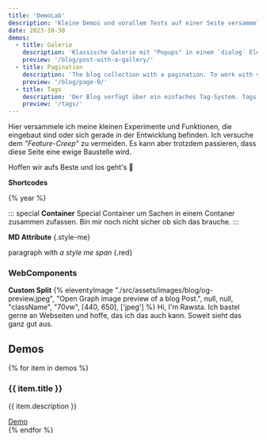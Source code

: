 ```yaml
---
title: 'DemoLab'
description: 'Kleine Demos und vorallem Tests auf einer Seite versammelt. Wenn eine Seite potentiell defekt ist, dann diese.'
date: 2023-10-30
demos:
  - title: Galerie
    description: 'Klassische Galerie mit "Popups" in einem `dialog` Element und einem Loop über die Bilder.'
    preview: '/blog/post-with-a-gallery/'
  - title: Pagination
    description: 'The blog collection with a pagination. To work with visual current page indication, :has() pseudo-class support is required.'
    preview: '/blog/page-0/'
  - title: Tags
    description: 'Der Blog verfügt über ein einfaches Tag-System. Tags stehen im Frontmatter als YAML Liste oder Array.'
    preview: '/tags/'
---
```


Hier versammele ich meine kleinen Experimente und Funktionen, die eingebaut sind oder sich gerade in der Entwicklung befinden.
Ich versuche dem _"Feature-Creep"_ zu vermeiden. Es kann aber trotzdem passieren, dass diese Seite eine ewige Baustelle wird.

Hoffen wir aufs Beste und los geht's :rocket:

**Shortcodes**

{% year %}

::: special
**Container**
Special Container um Sachen in einem Contaner zusammen zufassen.
Bin mir noch nicht sicher ob sich das brauche.
:::

**MD Attribute** {.style-me}

paragraph with *a style me span* {.red}

### WebComponents

<inline-svg aria-hidden="true" src="./src/_includes/svg/star.svg">
</inline-svg>

**Custom Split**
<custom-split>
{% eleventyImage "./src/assets/images/blog/og-preview.jpeg",
"Open Graph image preview of a blog Post.",
null,
null,
"className",
"70vw",
[440, 650],
['jpeg'] %}
Hi, I'm Rawsta. Ich bastel gerne an Webseiten und hoffe, das ich das auch kann. Soweit sieht das ganz gut aus.
</custom-split>


## Demos

{% for item in demos %}

<article class="flow my-m-l">
   <h3>{{ item.title }}</h3>
   <p>{{ item.description }}
   <div class="cluster">
   <a class="button no-indicator" href="{{ item.preview }}">Demo</a>
   </div>
</article>
{% endfor %}
